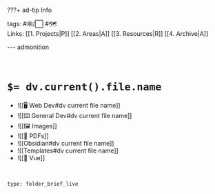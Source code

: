 ???+ ad-tip Info

tags: #🕸️/⬜ #🗺️  
Links: [[1. Projects|P]] [[2. Areas|A]] [[3. Resources|R]] [[4. Archive|A]]    

--- admonition

<br>

# `$= dv.current().file.name`

- ![[🖥️ Web Dev#dv current file name]]
- ![[⌨️ General Dev#dv current file name]]
- ![[🖼️ Images]]
- ![[📑 PDFs]]
- ![[Obsidian#dv current file name]]
- ![[Templates#dv current file name]]
- ![[💚 Vue]]

<br>

```ccard
type: folder_brief_live
```

